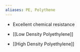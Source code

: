 ```yaml
---
aliases: PE, Polythene
---
```

- Excellent chemical resistance

 - [[Low Density Polyethylene]]
 - [[High Density Polyethylene]]